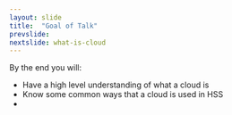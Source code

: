 ```yaml
---
layout: slide
title:  "Goal of Talk"
prevslide: 
nextslide: what-is-cloud
---
```


By the end you will:
* Have a high level understanding of what a cloud is
* Know some common ways that a cloud is used in HSS
* 